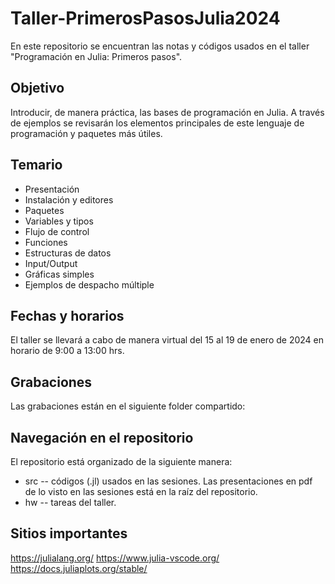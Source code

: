 # Taller-PrimerosPasosJulia2024
En este repositorio se encuentran las notas y códigos usados en el taller "Programación en Julia: Primeros pasos".

## Objetivo
Introducir, de manera práctica, las bases de programación en Julia. A través de ejemplos se revisarán los elementos principales de este lenguaje de programación y paquetes más útiles.

## Temario
- Presentación
- Instalación y editores
- Paquetes
- Variables y tipos
- Flujo de control
- Funciones
- Estructuras de datos
- Input/Output
- Gráficas simples
- Ejemplos de despacho múltiple

## Fechas y horarios
El taller se llevará a cabo de manera virtual del 15 al 19 de enero de 2024 en horario de 9:00 a 13:00 hrs.

## Grabaciones
Las grabaciones están en el siguiente folder compartido:



## Navegación en el repositorio
El repositorio está organizado de la siguiente manera:

- src -- códigos (.jl) usados en las sesiones. Las presentaciones en pdf de lo visto en las sesiones está en la raíz del repositorio.
- hw -- tareas del taller.

## Sitios importantes
https://julialang.org/
https://www.julia-vscode.org/
https://docs.juliaplots.org/stable/
